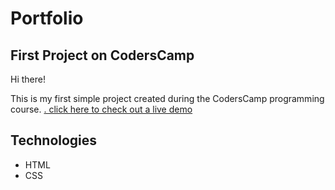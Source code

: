 # Portfolio
## First Project on CodersCamp

Hi there!

This is my first simple project created during the CodersCamp programming course.
[. click here to check out a live demo](https://paulinabodio.github.io/CodersCamp-Portfolio/)

## Technologies
* HTML
* CSS
